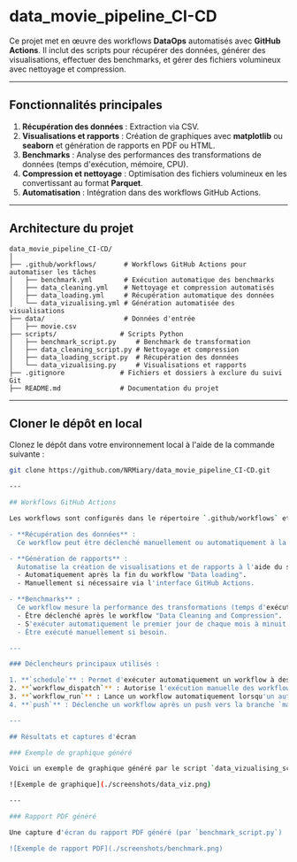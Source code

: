 # data_movie_pipeline_CI-CD

Ce projet met en œuvre des workflows **DataOps** automatisés avec **GitHub Actions**. Il inclut des scripts pour récupérer des données, générer des visualisations, effectuer des benchmarks, et gérer des fichiers volumineux avec nettoyage et compression.

---

## Fonctionnalités principales

1. **Récupération des données** : Extraction via CSV.
2. **Visualisations et rapports** : Création de graphiques avec **matplotlib** ou **seaborn** et génération de rapports en PDF ou HTML.
3. **Benchmarks** : Analyse des performances des transformations de données (temps d'exécution, mémoire, CPU).
4. **Compression et nettoyage** : Optimisation des fichiers volumineux en les convertissant au format **Parquet**.
5. **Automatisation** : Intégration dans des workflows GitHub Actions.

---

## Architecture du projet

```plaintext
data_movie_pipeline_CI-CD/
│
├── .github/workflows/       # Workflows GitHub Actions pour automatiser les tâches
│   ├── benchmark.yml        # Exécution automatique des benchmarks 
│   ├── data_cleaning.yml    # Nettoyage et compression automatisés 
│   ├── data_loading.yml     # Récupération automatique des données 
│   └── data_vizualising.yml # Génération automatisée des visualisations 
├── data/                    # Données d'entrée 
│   ├── movie.csv               
├── scripts/                # Scripts Python
│   ├── benchmark_script.py     # Benchmark de transformation
│   ├── data_cleaning_script.py # Nettoyage et compression
│   ├── data_loading_script.py  # Récupération des données 
│   └── data_vizualising.py     # Visualisations et rapports
├── .gitignore              # Fichiers et dossiers à exclure du suivi Git
├── README.md               # Documentation du projet
```
---

## Cloner le dépôt en local
Clonez le dépôt dans votre environnement local à l'aide de la commande suivante :

```bash
git clone https://github.com/NRMiary/data_movie_pipeline_CI-CD.git

---

## Workflows GitHub Actions

Les workflows sont configurés dans le répertoire `.github/workflows` et permettent d'automatiser plusieurs étapes du pipeline DataOps. Ces workflows s'exécutent selon des déclencheurs spécifiques (manuels, programmés ou dépendants d'autres workflows). Voici un résumé des principales automatisations :

- **Récupération des données** :  
  Ce workflow peut être déclenché manuellement ou automatiquement à la suite d'un autre workflow (par exemple, "Movielens Data Analysis"). Il est également programmé pour s'exécuter chaque vendredi à minuit UTC (`cron: '0 0 * * 5'`).

- **Génération de rapports** :  
  Automatise la création de visualisations et de rapports à l'aide du script `data_viz.py`. Ce workflow se déclenche :
  - Automatiquement après la fin du workflow "Data loading".
  - Manuellement si nécessaire via l'interface GitHub Actions.

- **Benchmarks** :  
  Ce workflow mesure la performance des transformations (temps d'exécution, utilisation des ressources). Il est configuré pour :
  - Être déclenché après le workflow "Data Cleaning and Compression".
  - S'exécuter automatiquement le premier jour de chaque mois à minuit UTC (`cron: '0 0 1 * *'`).
  - Être exécuté manuellement si besoin.

---

### Déclencheurs principaux utilisés :

1. **`schedule`** : Permet d'exécuter automatiquement un workflow à des intervalles réguliers grâce à des expressions CRON.
2. **`workflow_dispatch`** : Autorise l'exécution manuelle des workflows via l'interface GitHub Actions.
3. **`workflow_run`** : Lance un workflow automatiquement lorsqu'un autre workflow (précédent dans la chaîne) est terminé.
4. **`push`** : Déclenche un workflow après un push vers la branche `main`.

---

## Résultats et captures d'écran

### Exemple de graphique généré

Voici un exemple de graphique généré par le script `data_vizualising_script.py` :

![Exemple de graphique](./screenshots/data_viz.png)

---

### Rapport PDF généré

Une capture d'écran du rapport PDF généré (par `benchmark_script.py`) :

![Exemple de rapport PDF](./screenshots/benchmark.png)

